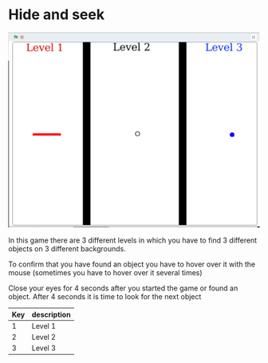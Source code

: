 # Hide and seek

![](preview.png)

In this game there are 3 different levels in which you have to find 3 different objects on 3 different backgrounds.

To confirm that you have found an object you have to hover over it with the mouse (sometimes you have to hover over it several times)

Close your eyes for 4 seconds after you started the game or found an object. After 4 seconds it is time to look for the next object 



| Key | description |
| --- | --- |
| 1 | Level 1 
| 2 | Level 2
| 3 | Level 3
